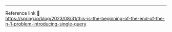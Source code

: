 

---
Reference link 🙂     
https://spring.io/blog/2023/08/31/this-is-the-beginning-of-the-end-of-the-n-1-problem-introducing-single-query